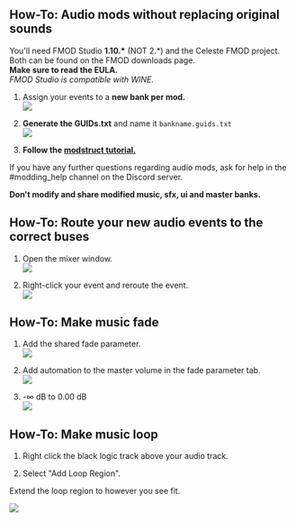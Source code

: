 ## How-To: Audio mods without replacing original sounds

You'll need FMOD Studio **1.10.\*** (NOT 2.\*) and the Celeste FMOD project. Both can be found on the FMOD downloads page.  
**Make sure to read the EULA.**  
_FMOD Studio is compatible with WINE._

1. Assign your events to a **new bank per mod.**  
![](https://cdn.discordapp.com/attachments/429775260108324865/445714977353891843/unknown.png)

2. **Generate the GUIDs.txt** and name it `bankname.guids.txt`  
![](https://cdn.discordapp.com/attachments/429775260108324865/473619203174301706/unknown.png)

3. **Follow the [modstruct tutorial.](https://github.com/EverestAPI/Resources/wiki/Mod-Structure)**

If you have any further questions regarding audio mods, ask for help in the #modding_help channel on the Discord server.

**Don't modify and share modified music, sfx, ui and master banks.**



## How-To: Route your new audio events to the correct buses

1. Open the mixer window.  
![](https://cdn.discordapp.com/attachments/429775352295063563/476487647892602892/unknown.png)

2. Right-click your event and reroute the event.  
![](https://cdn.discordapp.com/attachments/429775352295063563/476488253382590464/unknown.png)


## How-To: Make music fade

1. Add the shared fade parameter.  
![](https://cdn.discordapp.com/attachments/429775260108324865/478316385169047554/unknown.png)

2. Add automation to the master volume in the fade parameter tab.  
![](https://cdn.discordapp.com/attachments/429775260108324865/478316598013460485/unknown.png)

3. -∞ dB to 0.00 dB  
![](https://cdn.discordapp.com/attachments/429775260108324865/478316724907671552/unknown.png)


## How-To: Make music loop

1. Right click the black logic track above your audio track.

2. Select "Add Loop Region".

Extend the loop region to however you see fit.

![](https://cdn.discordapp.com/attachments/462498749097443330/547105130441605160/loop.gif)
